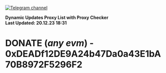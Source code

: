 [![Telegram channel](https://img.shields.io/endpoint?url=https://runkit.io/damiankrawczyk/telegram-badge/branches/master?url=https://t.me/n4z4v0d)](https://t.me/n4z4v0d) 

**Dynamic Updates Proxy List with Proxy Checker**  
**Last Updated: 20.12.23 18:31**

# DONATE (_any evm_) - 0xDEADf12DE9A24b47Da0a43E1bA70B8972F5296F2
